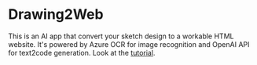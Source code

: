 # Drawing2Web

This is an AI app that convert your sketch design to a workable HTML website. It's powered by Azure OCR for image recognition and OpenAI API for text2code generation.
Look at the [tutorial](https://medium.com/gitconnected/create-an-ai-application-that-transforming-your-drawing-into-a-website-6331064b150).

